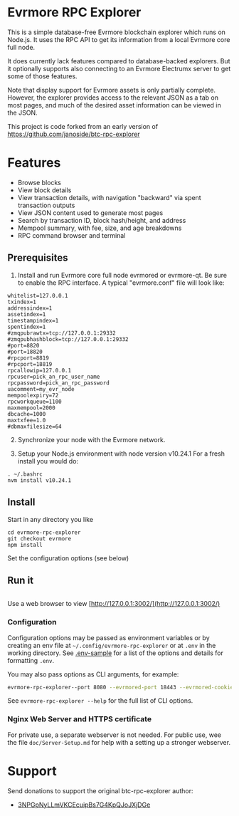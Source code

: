 # Evrmore RPC Explorer


This is a simple database-free Evrmore blockchain explorer which runs on Node.js. It uses the RPC API to get its information from a local Evrmore core full node.

It does currently lack features compared to database-backed explorers. But it optionally supports also connecting to an Evrmore Electrumx server to get some of those features.

Note that display support for Evrmore assets is only partially complete. However, the explorer provides access to the relevant JSON as a tab on most pages, and much of the desired asset information can be viewed in the JSON.

This project is code forked from an early version of https://github.com/janoside/btc-rpc-explorer

# Features

* Browse blocks
* View block details
* View transaction details, with navigation "backward" via spent transaction outputs
* View JSON content used to generate most pages
* Search by transaction ID, block hash/height, and address
* Mempool summary, with fee, size, and age breakdowns
* RPC command browser and terminal

## Prerequisites

1. Install and run Evrmore core full node evrmored or evrmore-qt. Be sure to enable the RPC interface. A typical "evrmore.conf" file will look like:
```server=1
whitelist=127.0.0.1
txindex=1
addressindex=1
assetindex=1
timestampindex=1
spentindex=1
#zmqpubrawtx=tcp://127.0.0.1:29332
#zmqpubhashblock=tcp://127.0.0.1:29332
#port=8820
#port=18820
#rpcport=8819
#rpcport=18819
rpcallowip=127.0.0.1
rpcuser=pick_an_rpc_user_name
rpcpassword=pick_an_rpc_password
uacomment=my_evr_node
mempoolexpiry=72
rpcworkqueue=1100
maxmempool=2000
dbcache=1000
maxtxfee=1.0
#dbmaxfilesize=64
```

2. Synchronize your node with the Evrmore network.

3. Setup your Node.js environment with node version v10.24.1
   For a fresh install you would do:

```curl -o- https://raw.githubusercontent.com/nvm-sh/nvm/v0.39.1/install.sh | bashm-git.sh
. ~/.bashrc
nvm install v10.24.1
```

## Install

Start in any directory you like

```git clone https://github.com/evrmoreorg/evrmore-rpc-explorer
cd evrmore-rpc-explorer
git checkout evrmore
npm install
```

Set the configuration options (see below)

## Run it

```./bin/cli.js
```

Use a web browser to view [http://127.0.0.1:3002/](http://127.0.0.1:3002/) 


### Configuration

Configuration options may be passed as environment variables
or by creating an env file at `~/.config/evrmore-rpc-explorer`
or at `.env` in the working directory.
See [.env-sample](.env-sample) for a list of the options and details for formatting `.env`.

You may also pass options as CLI arguments, for example:

```bash
evrmore-rpc-explorer--port 8080 --evrmored-port 18443 --evrmored-cookie ~/.evrmore/testnet1/.cookie
```

See `evrmore-rpc-explorer --help` for the full list of CLI options.

### Nginx Web Server and HTTPS certificate

For private use, a separate webserver is not needed.
For public use, wee the file `doc/Server-Setup.md` for help with a setting up a stronger webserver.


# Support

Send donations to support the original btc-rpc-explorer author:

* [3NPGpNyLLmVKCEcuipBs7G4KpQJoJXjDGe](bitcoin:3NPGpNyLLmVKCEcuipBs7G4KpQJoJXjDGe)

